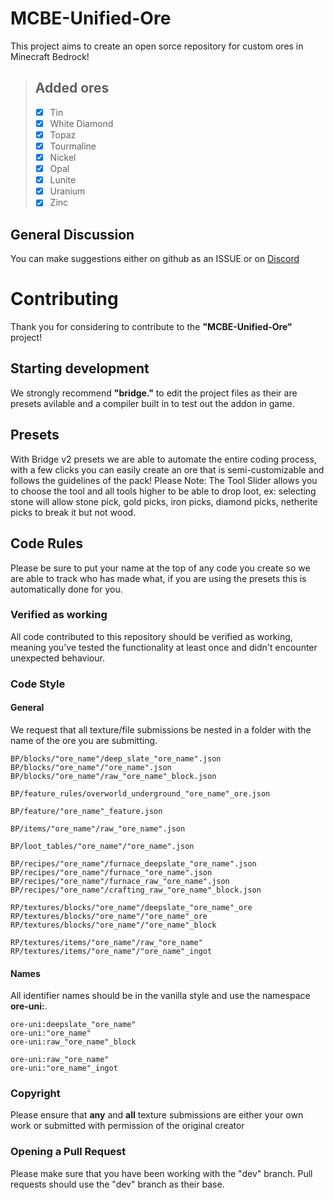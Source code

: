 # MCBE-Unified-Ore

This project aims to create an open sorce repository for custom ores in Minecraft Bedrock!

>  ## Added ores  
> - [X] Tin 
> - [X] White Diamond
> - [X] Topaz
> - [X] Tourmaline
> - [X] Nickel
> - [X] Opal
> - [X] Lunite
> - [X] Uranium
> - [X] Zinc

## General Discussion

You can make suggestions either on github as an ISSUE or on [Discord](https://discord.gg/b7KeMAYdGV)

# Contributing

Thank you for considering to contribute to the **"MCBE-Unified-Ore"** project!

## Starting development

We strongly recommend **"bridge."** to edit the project files as their are presets avilable and a compiler built in to test out the addon in game.

## Presets

With Bridge v2 presets we are able to automate the entire coding process, with a few clicks you can easily create an ore that is semi-customizable and follows the guidelines of the pack! Please Note: The Tool Slider allows you to choose the tool and all tools higher to be able to drop loot, ex: selecting stone will allow stone pick, gold picks, iron picks, diamond picks, netherite picks to break it but not wood.
## Code Rules

Please be sure to put your name at the top of any code you create so we are able to track who has made what, if you are using the presets this is automatically done for you.

### Verified as working

All code contributed to this repository should be verified as working, meaning you've tested the
functionality at least once and didn't encounter unexpected behaviour.

### Code Style

#### General

We request that all texture/file submissions be nested in a folder with the name of the ore you are submitting.

```
BP/blocks/"ore_name"/deep_slate_"ore_name".json
BP/blocks/"ore_name"/"ore_name".json
BP/blocks/"ore_name"/raw_"ore_name"_block.json

BP/feature_rules/overworld_underground_"ore_name"_ore.json

BP/feature/"ore_name"_feature.json

BP/items/"ore_name"/raw_"ore_name".json

BP/loot_tables/"ore_name"/"ore_name".json

BP/recipes/"ore_name"/furnace_deepslate_"ore_name".json
BP/recipes/"ore_name"/furnace_"ore_name".json
BP/recipes/"ore_name"/furnace_raw_"ore_name".json
BP/recipes/"ore_name"/crafting_raw_"ore_name"_block.json

RP/textures/blocks/"ore_name"/deepslate_"ore_name"_ore
RP/textures/blocks/"ore_name"/"ore_name"_ore
RP/textures/blocks/"ore_name"/"ore_name"_block

RP/textures/items/"ore_name"/raw_"ore_name"
RP/textures/items/"ore_name"/"ore_name"_ingot
```

#### Names

All identifier names should be in the vanilla style and use the namespace **ore-uni:**.

```
ore-uni:deepslate_"ore_name"
ore-uni:"ore_name"
ore-uni:raw_"ore_name"_block

ore-uni:raw_"ore_name"
ore-uni:"ore_name"_ingot
```

### Copyright

Please ensure that **any** and **all** texture submissions are either your own work or submitted with permission of the original creator

### Opening a Pull Request

Please make sure that you have been working with the "dev" branch. Pull requests should use the "dev" branch as their base.
